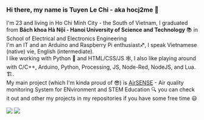 ### Hi there, my name is Tuyen Le Chi - aka hocj2me 👋 
I'm 23 and living in Ho Chi Minh City - the South of Vietnam, I graduated from <b> Bách khoa Hà Nội - Hanoi University of Science and Technology </b>  :books:  in School of Electrical and Electronics Engineering <br/>
I'm an IT and an Arduino and Raspberry Pi enthusiast♐, I speak Vietnamese (native) vie, English (intermediate).<br>
I like working with Python :snake: and HTML/CSS/JS :spider_web:, I also like playing around with C/C++, Arduino, Python, Processing, JS, Node-Red, NodeJS, and Lua.🏗️.<br>
My main project (which I'm kinda proud of 😎) is [AirSENSE](https://github.com/Air-SENSE) - Air quality monitoring System for ENvironment and STEM Education
🔍 you can check it out and other my projects in my repositories if you have some free time :smiley:

<img align="center" src="https://github-readme-stats.vercel.app/api/top-langs/?username=hocj2me" /> <img align="center" src="https://github-readme-stats.vercel.app/api?username=hocj2me&show_icons=true" />
